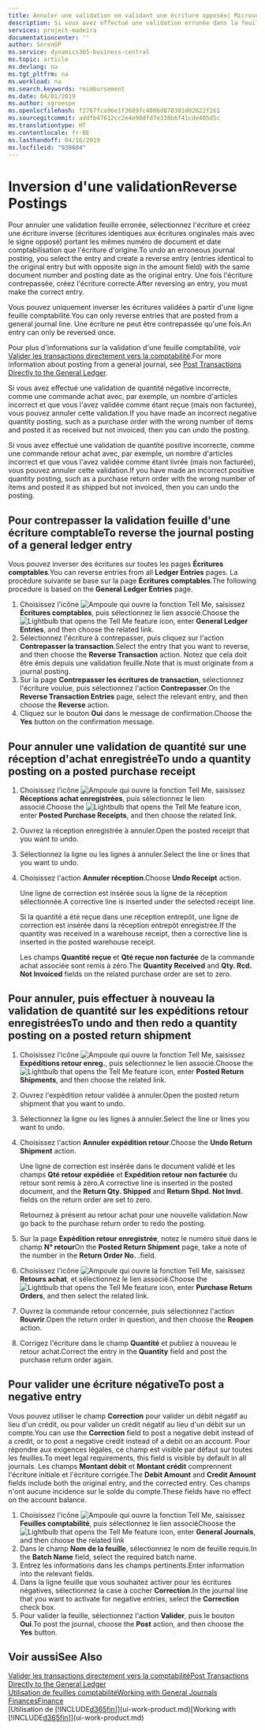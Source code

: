 ```yaml
---
title: Annuler une validation en validant une écriture opposée| Microsoft Docs
description: Si vous avez effectué une validation erronée dans la feuille comptabilité, vous pouvez utiliser la fonction de contrepassation de transaction pour annuler la validation avec une piste d'audit correcte.
services: project-madeira
documentationcenter: ''
author: SorenGP
ms.service: dynamics365-business-central
ms.topic: article
ms.devlang: na
ms.tgt_pltfrm: na
ms.workload: na
ms.search.keywords: reimbursement
ms.date: 04/01/2019
ms.author: sgroespe
ms.openlocfilehash: f2767fca96e1f3689fc4806d878381d02622f261
ms.sourcegitcommit: addfb47612cc2e4e98dfd7e338b6f41cde405d5c
ms.translationtype: HT
ms.contentlocale: fr-BE
ms.lasthandoff: 04/16/2019
ms.locfileid: "938604"
---
```

# <a name="reverse-postings"></a><span data-ttu-id="ad5b8-103">Inversion d'une validation</span><span class="sxs-lookup"><span data-stu-id="ad5b8-103">Reverse Postings</span></span>
<span data-ttu-id="ad5b8-104">Pour annuler une validation feuille erronée, sélectionnez l'écriture et créez une écriture inverse (écritures identiques aux écritures originales mais avec le signe opposé) portant les mêmes numéro de document et date comptabilisation que l'écriture d'origine.</span><span class="sxs-lookup"><span data-stu-id="ad5b8-104">To undo an erroneous journal posting, you select the entry and create a reverse entry (entries identical to the original entry but with opposite sign in the amount field) with the same document number and posting date as the original entry.</span></span> <span data-ttu-id="ad5b8-105">Une fois l'écriture contrepassée, créez l'écriture correcte.</span><span class="sxs-lookup"><span data-stu-id="ad5b8-105">After reversing an entry, you must make the correct entry.</span></span>

<span data-ttu-id="ad5b8-106">Vous pouvez uniquement inverser les écritures validées à partir d'une ligne feuille comptabilité.</span><span class="sxs-lookup"><span data-stu-id="ad5b8-106">You can only reverse entries that are posted from a general journal line.</span></span> <span data-ttu-id="ad5b8-107">Une écriture ne peut être contrepassée qu'une fois.</span><span class="sxs-lookup"><span data-stu-id="ad5b8-107">An entry can only be reversed once.</span></span>

<span data-ttu-id="ad5b8-108">Pour plus d'informations sur la validation d'une feuille comptabilité, voir [Valider les transactions directement vers la comptabilité](finance-how-post-transactions-directly.md).</span><span class="sxs-lookup"><span data-stu-id="ad5b8-108">For more information about posting from a general journal, see [Post Transactions Directly to the General Ledger](finance-how-post-transactions-directly.md).</span></span>

<span data-ttu-id="ad5b8-109">Si vous avez effectué une validation de quantité négative incorrecte, comme une commande achat avec, par exemple, un nombre d'articles incorrect et que vous l'avez validée comme étant reçue (mais non facturée), vous pouvez annuler cette validation.</span><span class="sxs-lookup"><span data-stu-id="ad5b8-109">If you have made an incorrect negative quantity posting, such as a purchase order with the wrong number of items and posted it as received but not invoiced, then you can undo the posting.</span></span>

<span data-ttu-id="ad5b8-110">Si vous avez effectué une validation de quantité positive incorrecte, comme une commande retour achat avec, par exemple, un nombre d'articles incorrect et que vous l'avez validée comme étant livrée (mais non facturée), vous pouvez annuler cette validation.</span><span class="sxs-lookup"><span data-stu-id="ad5b8-110">If you have made an incorrect positive quantity posting, such as a purchase return order with the wrong number of items and posted it as shipped but not invoiced, then you can undo the posting.</span></span>   

## <a name="to-reverse-the-journal-posting-of-a-general-ledger-entry"></a><span data-ttu-id="ad5b8-111">Pour contrepasser la validation feuille d'une écriture comptable</span><span class="sxs-lookup"><span data-stu-id="ad5b8-111">To reverse the journal posting of a general ledger entry</span></span>
<span data-ttu-id="ad5b8-112">Vous pouvez inverser des écritures sur toutes les pages **Écritures comptables**.</span><span class="sxs-lookup"><span data-stu-id="ad5b8-112">You can reverse entries from all **Ledger Entries** pages.</span></span> <span data-ttu-id="ad5b8-113">La procédure suivante se base sur la page **Écritures comptables**.</span><span class="sxs-lookup"><span data-stu-id="ad5b8-113">The following procedure is based on the **General Ledger Entries** page.</span></span>
1. <span data-ttu-id="ad5b8-114">Choisissez l'icône ![Ampoule qui ouvre la fonction Tell Me](media/ui-search/search_small.png "Dites-moi ce que vous voulez faire"), saisissez **Écritures comptables**, puis sélectionnez le lien associé.</span><span class="sxs-lookup"><span data-stu-id="ad5b8-114">Choose the ![Lightbulb that opens the Tell Me feature](media/ui-search/search_small.png "Tell me what you want to do") icon, enter **General Ledger Entries**, and then choose the related link.</span></span>
2. <span data-ttu-id="ad5b8-115">Sélectionnez l'écriture à contrepasser, puis cliquez sur l'action **Contrepasser la transaction**.</span><span class="sxs-lookup"><span data-stu-id="ad5b8-115">Select the entry that you want to reverse, and then choose the **Reverse Transaction** action.</span></span> <span data-ttu-id="ad5b8-116">Notez que cela doit être émis depuis une validation feuille.</span><span class="sxs-lookup"><span data-stu-id="ad5b8-116">Note that is must originate from a journal posting.</span></span>
3. <span data-ttu-id="ad5b8-117">Sur la page **Contrepasser les écritures de transaction**, sélectionnez l'écriture voulue, puis sélectionnez l'action **Contrepasser**.</span><span class="sxs-lookup"><span data-stu-id="ad5b8-117">On the **Reverse Transaction Entries** page, select the relevant entry, and then choose the **Reverse** action.</span></span>
4. <span data-ttu-id="ad5b8-118">Cliquez sur le bouton **Oui** dans le message de confirmation.</span><span class="sxs-lookup"><span data-stu-id="ad5b8-118">Choose the **Yes** button on the confirmation message.</span></span>

## <a name="to-undo-a-quantity-posting-on-a-posted-purchase-receipt"></a><span data-ttu-id="ad5b8-119">Pour annuler une validation de quantité sur une réception d'achat enregistrée</span><span class="sxs-lookup"><span data-stu-id="ad5b8-119">To undo a quantity posting on a posted purchase receipt</span></span>  

1.  <span data-ttu-id="ad5b8-120">Choisissez l'icône ![Ampoule qui ouvre la fonction Tell Me](media/ui-search/search_small.png "Dites-moi ce que vous voulez faire"), saisissez **Réceptions achat enregistrées**, puis sélectionnez le lien associé.</span><span class="sxs-lookup"><span data-stu-id="ad5b8-120">Choose the ![Lightbulb that opens the Tell Me feature](media/ui-search/search_small.png "Tell me what you want to do") icon, enter **Posted Purchase Receipts**, and then choose the related link.</span></span>  
2.  <span data-ttu-id="ad5b8-121">Ouvrez la réception enregistrée à annuler.</span><span class="sxs-lookup"><span data-stu-id="ad5b8-121">Open the posted receipt that you want to undo.</span></span>  
3.  <span data-ttu-id="ad5b8-122">Sélectionnez la ligne ou les lignes à annuler.</span><span class="sxs-lookup"><span data-stu-id="ad5b8-122">Select the line or lines that you want to undo.</span></span>  
4.  <span data-ttu-id="ad5b8-123">Choisissez l'action **Annuler réception**.</span><span class="sxs-lookup"><span data-stu-id="ad5b8-123">Choose **Undo Receipt** action.</span></span>

    <span data-ttu-id="ad5b8-124">Une ligne de correction est insérée sous la ligne de la réception sélectionnée.</span><span class="sxs-lookup"><span data-stu-id="ad5b8-124">A corrective line is inserted under the selected receipt line.</span></span>  

    <span data-ttu-id="ad5b8-125">Si la quantité a été reçue dans une réception entrepôt, une ligne de correction est insérée dans la réception entrepôt enregistrée.</span><span class="sxs-lookup"><span data-stu-id="ad5b8-125">If the quantity was received in a warehouse receipt, then a corrective line is inserted in the posted warehouse receipt.</span></span>  

    <span data-ttu-id="ad5b8-126">Les champs **Quantité reçue** et **Qté reçue non facturée** de la commande achat associée sont remis à zéro.</span><span class="sxs-lookup"><span data-stu-id="ad5b8-126">The **Quantity Received** and **Qty. Rcd. Not Invoiced** fields on the related purchase order are set to zero.</span></span>

## <a name="to-undo-and-then-redo-a-quantity-posting-on-a-posted-return-shipment"></a><span data-ttu-id="ad5b8-127">Pour annuler, puis effectuer à nouveau la validation de quantité sur les expéditions retour enregistrées</span><span class="sxs-lookup"><span data-stu-id="ad5b8-127">To undo and then redo a quantity posting on a posted return shipment</span></span>

1.  <span data-ttu-id="ad5b8-128">Choisissez l'icône ![Ampoule qui ouvre la fonction Tell Me](media/ui-search/search_small.png "Dites-moi ce que vous voulez faire"), saisissez **Expéditions retour enreg.**, puis sélectionnez le lien associé.</span><span class="sxs-lookup"><span data-stu-id="ad5b8-128">Choose the ![Lightbulb that opens the Tell Me feature](media/ui-search/search_small.png "Tell me what you want to do") icon, enter **Posted Return Shipments**, and then choose the related link.</span></span>  
2.  <span data-ttu-id="ad5b8-129">Ouvrez l'expédition retour validée à annuler.</span><span class="sxs-lookup"><span data-stu-id="ad5b8-129">Open the posted return shipment that you want to undo.</span></span>
3. <span data-ttu-id="ad5b8-130">Sélectionnez la ligne ou les lignes à annuler.</span><span class="sxs-lookup"><span data-stu-id="ad5b8-130">Select the line or lines you want to undo.</span></span>  

4.  <span data-ttu-id="ad5b8-131">Choisissez l'action **Annuler expédition retour**.</span><span class="sxs-lookup"><span data-stu-id="ad5b8-131">Choose the **Undo Return Shipment** action.</span></span>  

    <span data-ttu-id="ad5b8-132">Une ligne de correction est insérée dans le document validé et les champs **Qté retour expédiée** et **Expédition retour non facturée** du retour sont remis à zéro.</span><span class="sxs-lookup"><span data-stu-id="ad5b8-132">A corrective line is inserted in the posted document, and the **Return Qty. Shipped** and **Return Shpd. Not Invd.** fields on the return order are set to zero.</span></span>  

    <span data-ttu-id="ad5b8-133">Retournez à présent au retour achat pour une nouvelle validation.</span><span class="sxs-lookup"><span data-stu-id="ad5b8-133">Now go back to the purchase return order to redo the posting.</span></span>  

5.  <span data-ttu-id="ad5b8-134">Sur la page **Expédition retour enregistrée**, notez le numéro situé dans le champ **N° retour**</span><span class="sxs-lookup"><span data-stu-id="ad5b8-134">On the **Posted Return Shipment** page, take a note of the number in the **Return Order No.**</span></span> <span data-ttu-id="ad5b8-135">.</span><span class="sxs-lookup"><span data-stu-id="ad5b8-135">field.</span></span>  
6.  <span data-ttu-id="ad5b8-136">Choisissez l'icône ![Ampoule qui ouvre la fonction Tell Me](media/ui-search/search_small.png "Dites-moi ce que vous voulez faire"), saisissez **Retours achat**, et sélectionnez le lien associé.</span><span class="sxs-lookup"><span data-stu-id="ad5b8-136">Choose the ![Lightbulb that opens the Tell Me feature](media/ui-search/search_small.png "Tell me what you want to do") icon, enter **Purchase Return Orders**, and then select the related link.</span></span>  
7.  <span data-ttu-id="ad5b8-137">Ouvrez la commande retour concernée, puis sélectionnez l'action **Rouvrir**.</span><span class="sxs-lookup"><span data-stu-id="ad5b8-137">Open the return order in question, and then choose the **Reopen** action.</span></span>  
8.  <span data-ttu-id="ad5b8-138">Corrigez l'écriture dans le champ **Quantité** et publiez à nouveau le retour achat.</span><span class="sxs-lookup"><span data-stu-id="ad5b8-138">Correct the entry in the **Quantity** field and post the purchase return order again.</span></span>  

## <a name="to-post-a-negative-entry"></a><span data-ttu-id="ad5b8-139">Pour valider une écriture négative</span><span class="sxs-lookup"><span data-stu-id="ad5b8-139">To post a negative entry</span></span>  
<span data-ttu-id="ad5b8-140">Vous pouvez utiliser le champ **Correction** pour valider un débit négatif au lieu d'un crédit, ou pour valider un crédit négatif au lieu d'un débit sur un compte.</span><span class="sxs-lookup"><span data-stu-id="ad5b8-140">You can use the **Correction** field to post a negative debit instead of a credit, or to post a negative credit instead of a debit on an account.</span></span> <span data-ttu-id="ad5b8-141">Pour répondre aux exigences légales, ce champ est visible par défaut sur toutes les feuilles.</span><span class="sxs-lookup"><span data-stu-id="ad5b8-141">To meet legal requirements, this field is visible by default in all journals.</span></span> <span data-ttu-id="ad5b8-142">Les champs **Montant débit** et **Montant crédit** comprennent l'écriture initiale et l'écriture corrigée.</span><span class="sxs-lookup"><span data-stu-id="ad5b8-142">The **Debit Amount** and **Credit Amount** fields include both the original entry, and the corrected entry.</span></span> <span data-ttu-id="ad5b8-143">Ces champs n'ont aucune incidence sur le solde du compte.</span><span class="sxs-lookup"><span data-stu-id="ad5b8-143">These fields have no effect on the account balance.</span></span>  

1.  <span data-ttu-id="ad5b8-144">Choisissez l'icône ![Ampoule qui ouvre la fonction Tell Me](media/ui-search/search_small.png "Dites-moi ce que vous voulez faire"), saisissez **Feuilles comptabilité**, puis sélectionnez le lien associé</span><span class="sxs-lookup"><span data-stu-id="ad5b8-144">Choose the ![Lightbulb that opens the Tell Me feature](media/ui-search/search_small.png "Tell me what you want to do") icon, enter **General Journals**, and then choose the related link</span></span>  
2.  <span data-ttu-id="ad5b8-145">Dans le champ **Nom de la feuille**, sélectionnez le nom de feuille requis.</span><span class="sxs-lookup"><span data-stu-id="ad5b8-145">In the **Batch Name** field, select the required batch name.</span></span>  
3.  <span data-ttu-id="ad5b8-146">Entrez les informations dans les champs pertinents.</span><span class="sxs-lookup"><span data-stu-id="ad5b8-146">Enter information into the relevant fields.</span></span>  
4.  <span data-ttu-id="ad5b8-147">Dans la ligne feuille que vous souhaitez activer pour les écritures négatives, sélectionnez la case à cocher **Correction**.</span><span class="sxs-lookup"><span data-stu-id="ad5b8-147">In the journal line that you want to activate for negative entries, select the **Correction** check box.</span></span>  
5.  <span data-ttu-id="ad5b8-148">Pour valider la feuille, sélectionnez l'action **Valider**, puis le bouton **Oui**.</span><span class="sxs-lookup"><span data-stu-id="ad5b8-148">To post the journal, choose the **Post** action, and then choose the **Yes** button.</span></span>

## <a name="see-also"></a><span data-ttu-id="ad5b8-149">Voir aussi</span><span class="sxs-lookup"><span data-stu-id="ad5b8-149">See Also</span></span>
[<span data-ttu-id="ad5b8-150">Valider les transactions directement vers la comptabilité</span><span class="sxs-lookup"><span data-stu-id="ad5b8-150">Post Transactions Directly to the General Ledger</span></span>](finance-how-post-transactions-directly.md)  
[<span data-ttu-id="ad5b8-151">Utilisation de feuilles comptabilité</span><span class="sxs-lookup"><span data-stu-id="ad5b8-151">Working with General Journals</span></span>](ui-work-general-journals.md)  
[<span data-ttu-id="ad5b8-152">Finances</span><span class="sxs-lookup"><span data-stu-id="ad5b8-152">Finance</span></span>](finance.md)  
<span data-ttu-id="ad5b8-153">[Utilisation de [!INCLUDE[d365fin](includes/d365fin_md.md)]](ui-work-product.md)</span><span class="sxs-lookup"><span data-stu-id="ad5b8-153">[Working with [!INCLUDE[d365fin](includes/d365fin_md.md)]](ui-work-product.md)</span></span>  
